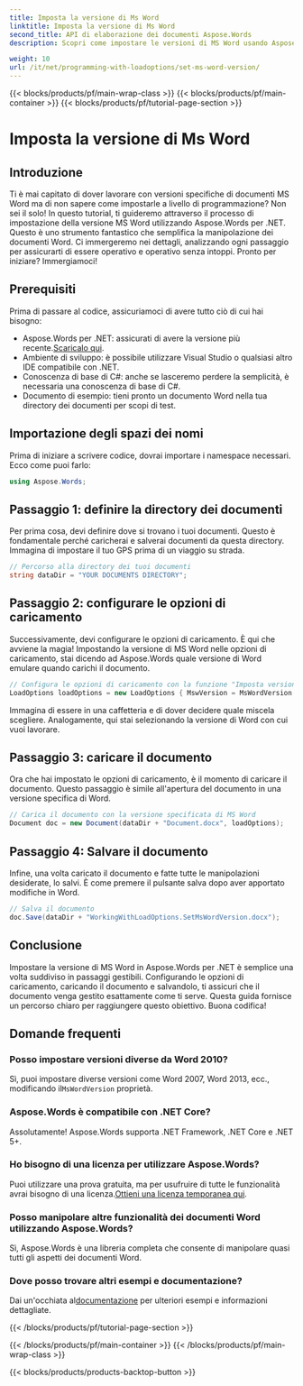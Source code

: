 ```yaml
---
title: Imposta la versione di Ms Word
linktitle: Imposta la versione di Ms Word
second_title: API di elaborazione dei documenti Aspose.Words
description: Scopri come impostare le versioni di MS Word usando Aspose.Words per .NET con la nostra guida dettagliata. Perfetto per gli sviluppatori che vogliono semplificare la manipolazione dei documenti.

weight: 10
url: /it/net/programming-with-loadoptions/set-ms-word-version/
---
```


{{< blocks/products/pf/main-wrap-class >}}
{{< blocks/products/pf/main-container >}}
{{< blocks/products/pf/tutorial-page-section >}}

# Imposta la versione di Ms Word

## Introduzione

Ti è mai capitato di dover lavorare con versioni specifiche di documenti MS Word ma di non sapere come impostarle a livello di programmazione? Non sei il solo! In questo tutorial, ti guideremo attraverso il processo di impostazione della versione MS Word utilizzando Aspose.Words per .NET. Questo è uno strumento fantastico che semplifica la manipolazione dei documenti Word. Ci immergeremo nei dettagli, analizzando ogni passaggio per assicurarti di essere operativo e operativo senza intoppi. Pronto per iniziare? Immergiamoci!

## Prerequisiti

Prima di passare al codice, assicuriamoci di avere tutto ciò di cui hai bisogno:

-  Aspose.Words per .NET: assicurati di avere la versione più recente.[Scaricalo qui](https://releases.aspose.com/words/net/).
- Ambiente di sviluppo: è possibile utilizzare Visual Studio o qualsiasi altro IDE compatibile con .NET.
- Conoscenza di base di C#: anche se lasceremo perdere la semplicità, è necessaria una conoscenza di base di C#.
- Documento di esempio: tieni pronto un documento Word nella tua directory dei documenti per scopi di test.

## Importazione degli spazi dei nomi

Prima di iniziare a scrivere codice, dovrai importare i namespace necessari. Ecco come puoi farlo:

```csharp
using Aspose.Words;
```

## Passaggio 1: definire la directory dei documenti

Per prima cosa, devi definire dove si trovano i tuoi documenti. Questo è fondamentale perché caricherai e salverai documenti da questa directory. Immagina di impostare il tuo GPS prima di un viaggio su strada.

```csharp
// Percorso alla directory dei tuoi documenti
string dataDir = "YOUR DOCUMENTS DIRECTORY";
```

## Passaggio 2: configurare le opzioni di caricamento

Successivamente, devi configurare le opzioni di caricamento. È qui che avviene la magia! Impostando la versione di MS Word nelle opzioni di caricamento, stai dicendo ad Aspose.Words quale versione di Word emulare quando carichi il documento.

```csharp
// Configura le opzioni di caricamento con la funzione "Imposta versione MS Word"
LoadOptions loadOptions = new LoadOptions { MswVersion = MsWordVersion.Word2010 };
```

Immagina di essere in una caffetteria e di dover decidere quale miscela scegliere. Analogamente, qui stai selezionando la versione di Word con cui vuoi lavorare.

## Passaggio 3: caricare il documento

Ora che hai impostato le opzioni di caricamento, è il momento di caricare il documento. Questo passaggio è simile all'apertura del documento in una versione specifica di Word.

```csharp
// Carica il documento con la versione specificata di MS Word
Document doc = new Document(dataDir + "Document.docx", loadOptions);
```

## Passaggio 4: Salvare il documento

Infine, una volta caricato il documento e fatte tutte le manipolazioni desiderate, lo salvi. È come premere il pulsante salva dopo aver apportato modifiche in Word.

```csharp
// Salva il documento
doc.Save(dataDir + "WorkingWithLoadOptions.SetMsWordVersion.docx");
```

## Conclusione

Impostare la versione di MS Word in Aspose.Words per .NET è semplice una volta suddiviso in passaggi gestibili. Configurando le opzioni di caricamento, caricando il documento e salvandolo, ti assicuri che il documento venga gestito esattamente come ti serve. Questa guida fornisce un percorso chiaro per raggiungere questo obiettivo. Buona codifica!

## Domande frequenti

### Posso impostare versioni diverse da Word 2010?
 Sì, puoi impostare diverse versioni come Word 2007, Word 2013, ecc., modificando il`MsWordVersion` proprietà.

### Aspose.Words è compatibile con .NET Core?
Assolutamente! Aspose.Words supporta .NET Framework, .NET Core e .NET 5+.

### Ho bisogno di una licenza per utilizzare Aspose.Words?
 Puoi utilizzare una prova gratuita, ma per usufruire di tutte le funzionalità avrai bisogno di una licenza.[Ottieni una licenza temporanea qui](https://purchase.aspose.com/temporary-license/).

### Posso manipolare altre funzionalità dei documenti Word utilizzando Aspose.Words?
Sì, Aspose.Words è una libreria completa che consente di manipolare quasi tutti gli aspetti dei documenti Word.

### Dove posso trovare altri esempi e documentazione?
 Dai un'occhiata al[documentazione](https://reference.aspose.com/words/net/) per ulteriori esempi e informazioni dettagliate.

{{< /blocks/products/pf/tutorial-page-section >}}

{{< /blocks/products/pf/main-container >}}
{{< /blocks/products/pf/main-wrap-class >}}

{{< blocks/products/products-backtop-button >}}
